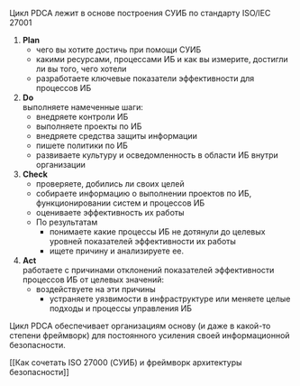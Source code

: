 Цикл PDCA лежит в основе построения СУИБ по стандарту ISO/IEC 27001

1. **Plan**
    - чего вы хотите достичь при помощи СУИБ
    - какими ресурсами, процессами ИБ и как вы измерите, достигли ли вы того, чего хотели
    - разработаете ключевые показатели эффективности для процессов ИБ
1. **Do**<br>выполняете намеченные шаги:
    - внедряете контроли ИБ
	- выполняете проекты по ИБ
	- внедряете средства защиты информации
	- пишете политики по ИБ
	- развиваете культуру и осведомленность в области ИБ внутри организации
1. **Check**
    -  проверяете, добились ли своих целей
    - собираете информацию о выполнении проектов по ИБ, функционировании систем и процессов ИБ
    - оцениваете эффективность их работы
    - По результатам
        - понимаете какие процессы ИБ не дотянули до целевых уровней показателей эффективности их работы
        - ищете причину и анализируете ее.
1. **Act**<br>работаете с причинами отклонений показателей эффективности процессов ИБ от целевых значений:
    - воздействуете на эти причины
        - устраняете уязвимости в инфраструктуре или меняете целые подходы и процессы управления ИБ

Цикл PDCA обеспечивает организациям основу (и даже в какой-то степени фреймворк) для постоянного усиления своей информационной безопасности.

[[Как сочетать ISO 27000 (СУИБ) и фреймворк архитектуры безопасности]]
